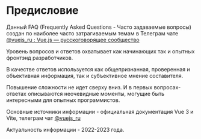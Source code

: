 # Предисловие

Данный FAQ (Frequently Asked Questions - Часто задаваемые вопросы) создан по наиболее часто затрагиваемым темам в Телеграм чате [@vuejs_ru : Vue.js — русскоговорящее сообщество](https://t.me/vuejs_ru)

Уровень вопросов и ответов охватывает как начинающих так и опытных фронтэнд разработчиков.

В качестве ответов используется как общепризнанная, проверенная и объективная информация, так и субъективное мнение составителя.

Повышение сложности не идет сверху вниз. И в первых вопросах-ответах описываются неочевидные моменты, могущие быть интересными для опытных программистов.

Основные источники информации - официальная документация Vue 3 и Vite, телеграм чат [@vuejs_ru](https://t.me/vuejs_ru)

Актуальность информации - 2022-2023 года.
